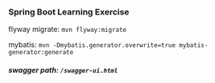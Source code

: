 ### Spring Boot Learning Exercise 

flyway migrate: ```mvn flyway:migrate```


mybatis: ```mvn -Dmybatis.generator.overwrite=true mybatis-generator:generate```


##### swagger path: ```/swagger-ui.html```